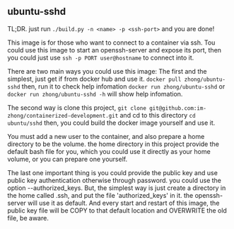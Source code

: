## ubuntu-sshd

TL;DR. just run `./build.py -n <name> -p <ssh-port>` and you are done!

This image is for those who want to connect to a container via ssh.
Tou could use this image to start an openssh-server and expose its port, 
then you could just use `ssh -p PORT user@hostname` to connect into it.

There are two main ways you could use this image:
The first and the simplest, just get if from docker hub and use it.
    `docker pull zhong/ubuntu-sshd`
then, run it to check help infomation
    `docker run zhong/ubuntu-sshd` or `docker run zhong/ubuntu-sshd -h`
will show help infomation.

The second way is clone this project,
    `git clone git@github.com:im-zhong/containerized-development.git`
and cd to this directory
    `cd ubuntu/sshd`
then, you could build the docker image yourself and use it.

You must add a new user to the container, and also prepare a home directory
to be the volume.
the home directory in this project provide the default bash file for you, which
you could use it directly as your home volume, or you can prepare one yourself.

The last one important thing is you could provide the public key and use public key
authentication otherwise through password. you could use the option --authorized_keys.
But, the simplest way is just create a directory in the home called .ssh, and put the
file 'authorized_keys' in it. the openssh-server will use it as default.
And every start and restart of this image, the public key file will be COPY to that default
location and OVERWRITE the old file, be aware.
